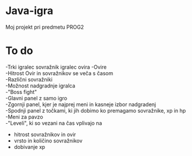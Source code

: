 # Java-igra
Moj projekt pri predmetu PROG2

# To do
-Trki igralec sovražnik igralec ovira
-Ovire  
-Hitrost Ovir in sovražnikov se veča s časom  
-Različni sovražniki  
-Možnost nadgradnje igralca  
-"Boss fight"  
-Glavni panel z samo igro  
-Zgornji panel, kjer je najprej meni in kasneje izbor nadgradenj  
-Spodnji panel z točkami, ki jih dobimo ko premagamo sovražnike, xp in hp  
-Meni za pavzo  
-"Leveli", ki so vezani na čas vplivajo na  
* hitrost sovražnikov in ovir  
* vrsto in količino sovražnikov  
* dobivanje xp  